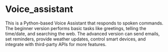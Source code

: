 # Voice_assistant
This is a Python-based Voice Assistant that responds to spoken commands. The beginner version performs basic tasks like greetings, telling the time/date, and searching the web. The advanced version can send emails, set reminders, provide weather updates, control smart devices, and integrate with third-party APIs for more features.
